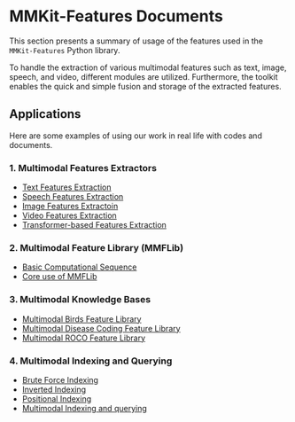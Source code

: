 # MMKit-Features Documents

This section presents a summary of usage of the features used in the `MMKit-Features` Python library. 

To handle the extraction of various multimodal features such as text, image, speech, and video, different modules are utilized. Furthermore, the toolkit enables the quick and simple fusion and storage of the extracted features.

## Applications

Here are some examples of using our work in real life with codes and documents. 

### 1. Multimodal Features Extractors

- [Text Features Extraction](text_features_extraction.md)
- [Speech Features Extraction](speech_features_extraction.md)
- [Image Features Extractoin](image_features_extraction.md)
- [Video Features Extraction](video_features_extraction.md)
- [Transformer-based Features Extraction](../src/mmkfeatures/transformer/README.md)

### 2. Multimodal Feature Library (MMFLib)

- [Basic Computational Sequence](simple_computational_seq_use.md)
- [Core use of MMFLib](multimodal_features_library.md)

### 3. Multimodal Knowledge Bases

- [Multimodal Birds Feature Library](example_bird_library.md)
- [Multimodal Disease Coding Feature Library](example_icd11_library.md)
- [Multimodal ROCO Feature Library](../examples/roco_lib/step1_create_lib_roco.py)

### 4. Multimodal Indexing and Querying

- [Brute Force Indexing](../examples/birds_features_lib/step3_use_index.py)
- [Inverted Indexing](../examples/birds_features_lib/step3_use_index.py)
- [Positional Indexing](examples/birds_features_lib/step3_use_index.py)
- [Multimodal Indexing and querying](../examples/birds_features_lib/evaluate/)

